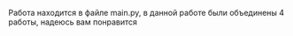 Работа находится в файле main.py, в данной работе были объединены 4 работы, надеюсь вам понравится 
